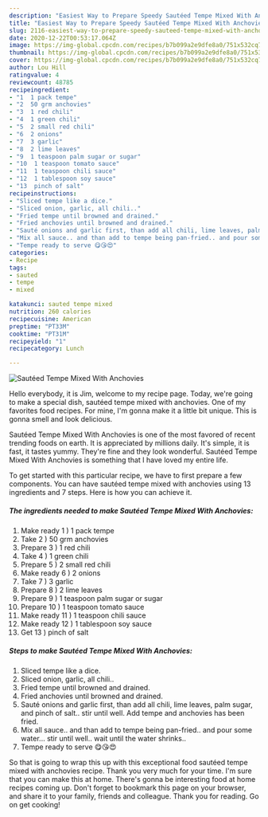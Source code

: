 ```yaml
---
description: "Easiest Way to Prepare Speedy Sautéed Tempe Mixed With Anchovies"
title: "Easiest Way to Prepare Speedy Sautéed Tempe Mixed With Anchovies"
slug: 2116-easiest-way-to-prepare-speedy-sauteed-tempe-mixed-with-anchovies
date: 2020-12-22T00:53:17.064Z
image: https://img-global.cpcdn.com/recipes/b7b099a2e9dfe8a0/751x532cq70/sauteed-tempe-mixed-with-anchovies-recipe-main-photo.jpg
thumbnail: https://img-global.cpcdn.com/recipes/b7b099a2e9dfe8a0/751x532cq70/sauteed-tempe-mixed-with-anchovies-recipe-main-photo.jpg
cover: https://img-global.cpcdn.com/recipes/b7b099a2e9dfe8a0/751x532cq70/sauteed-tempe-mixed-with-anchovies-recipe-main-photo.jpg
author: Lou Hill
ratingvalue: 4
reviewcount: 48785
recipeingredient:
- "1  1 pack tempe"
- "2  50 grm anchovies"
- "3  1 red chili"
- "4  1 green chili"
- "5  2 small red chili"
- "6  2 onions"
- "7  3 garlic"
- "8  2 lime leaves"
- "9  1 teaspoon palm sugar or sugar"
- "10  1 teaspoon tomato sauce"
- "11  1 teaspoon chili sauce"
- "12  1 tablespoon soy sauce"
- "13  pinch of salt"
recipeinstructions:
- "Sliced tempe like a dice."
- "Sliced onion, garlic, all chili.."
- "Fried tempe until browned and drained."
- "Fried anchovies until browned and drained."
- "Sauté onions and garlic first, than add all chili, lime leaves, palm sugar, and pinch of salt.. stir until well. Add tempe and anchovies has been fried."
- "Mix all sauce.. and than add to tempe being pan-fried.. and pour some water... stir until well.. wait until the water shrinks.."
- "Tempe ready to serve 😋😘😍"
categories:
- Recipe
tags:
- sauted
- tempe
- mixed

katakunci: sauted tempe mixed 
nutrition: 260 calories
recipecuisine: American
preptime: "PT33M"
cooktime: "PT31M"
recipeyield: "1"
recipecategory: Lunch

---
```



![Sautéed Tempe Mixed With Anchovies](https://img-global.cpcdn.com/recipes/b7b099a2e9dfe8a0/751x532cq70/sauteed-tempe-mixed-with-anchovies-recipe-main-photo.jpg)

Hello everybody, it is Jim, welcome to my recipe page. Today, we're going to make a special dish, sautéed tempe mixed with anchovies. One of my favorites food recipes. For mine, I'm gonna make it a little bit unique. This is gonna smell and look delicious.

Sautéed Tempe Mixed With Anchovies is one of the most favored of recent trending foods on earth. It is appreciated by millions daily. It's simple, it is fast, it tastes yummy. They're fine and they look wonderful. Sautéed Tempe Mixed With Anchovies is something that I have loved my entire life.




To get started with this particular recipe, we have to first prepare a few components. You can have sautéed tempe mixed with anchovies using 13 ingredients and 7 steps. Here is how you can achieve it.

<!--inarticleads1-->

##### The ingredients needed to make Sautéed Tempe Mixed With Anchovies:

1. Make ready 1 ) 1 pack tempe
1. Take 2 ) 50 grm anchovies
1. Prepare 3 ) 1 red chili
1. Take 4 ) 1 green chili
1. Prepare 5 ) 2 small red chili
1. Make ready 6 ) 2 onions
1. Take 7 ) 3 garlic
1. Prepare 8 ) 2 lime leaves
1. Prepare 9 ) 1 teaspoon palm sugar or sugar
1. Prepare 10 ) 1 teaspoon tomato sauce
1. Make ready 11 ) 1 teaspoon chili sauce
1. Make ready 12 ) 1 tablespoon soy sauce
1. Get 13 ) pinch of salt




<!--inarticleads2-->

##### Steps to make Sautéed Tempe Mixed With Anchovies:

1. Sliced tempe like a dice.
1. Sliced onion, garlic, all chili..
1. Fried tempe until browned and drained.
1. Fried anchovies until browned and drained.
1. Sauté onions and garlic first, than add all chili, lime leaves, palm sugar, and pinch of salt.. stir until well. Add tempe and anchovies has been fried.
1. Mix all sauce.. and than add to tempe being pan-fried.. and pour some water... stir until well.. wait until the water shrinks..
1. Tempe ready to serve 😋😘😍




So that is going to wrap this up with this exceptional food sautéed tempe mixed with anchovies recipe. Thank you very much for your time. I'm sure that you can make this at home. There's gonna be interesting food at home recipes coming up. Don't forget to bookmark this page on your browser, and share it to your family, friends and colleague. Thank you for reading. Go on get cooking!
